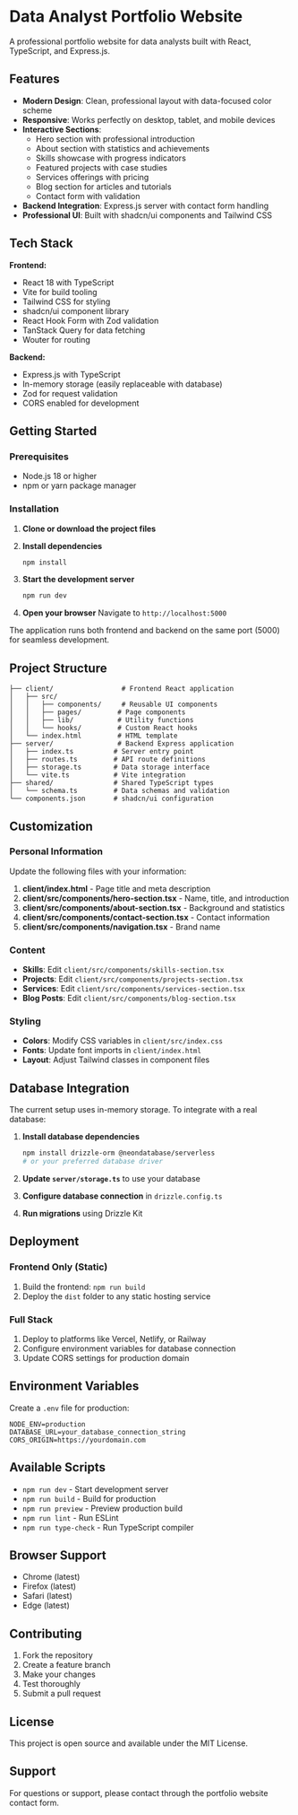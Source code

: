 # Data Analyst Portfolio Website

A professional portfolio website for data analysts built with React, TypeScript, and Express.js.

## Features

- **Modern Design**: Clean, professional layout with data-focused color scheme
- **Responsive**: Works perfectly on desktop, tablet, and mobile devices
- **Interactive Sections**: 
  - Hero section with professional introduction
  - About section with statistics and achievements
  - Skills showcase with progress indicators
  - Featured projects with case studies
  - Services offerings with pricing
  - Blog section for articles and tutorials
  - Contact form with validation
- **Backend Integration**: Express.js server with contact form handling
- **Professional UI**: Built with shadcn/ui components and Tailwind CSS

## Tech Stack

**Frontend:**
- React 18 with TypeScript
- Vite for build tooling
- Tailwind CSS for styling
- shadcn/ui component library
- React Hook Form with Zod validation
- TanStack Query for data fetching
- Wouter for routing

**Backend:**
- Express.js with TypeScript
- In-memory storage (easily replaceable with database)
- Zod for request validation
- CORS enabled for development

## Getting Started

### Prerequisites

- Node.js 18 or higher
- npm or yarn package manager

### Installation

1. **Clone or download the project files**

2. **Install dependencies**
   ```bash
   npm install
   ```

3. **Start the development server**
   ```bash
   npm run dev
   ```

4. **Open your browser**
   Navigate to `http://localhost:5000`

The application runs both frontend and backend on the same port (5000) for seamless development.

## Project Structure

```
├── client/                 # Frontend React application
│   ├── src/
│   │   ├── components/     # Reusable UI components
│   │   ├── pages/         # Page components
│   │   ├── lib/           # Utility functions
│   │   └── hooks/         # Custom React hooks
│   └── index.html         # HTML template
├── server/                # Backend Express application
│   ├── index.ts          # Server entry point
│   ├── routes.ts         # API route definitions
│   ├── storage.ts        # Data storage interface
│   └── vite.ts           # Vite integration
├── shared/               # Shared TypeScript types
│   └── schema.ts         # Data schemas and validation
└── components.json       # shadcn/ui configuration
```

## Customization

### Personal Information
Update the following files with your information:

1. **client/index.html** - Page title and meta description
2. **client/src/components/hero-section.tsx** - Name, title, and introduction
3. **client/src/components/about-section.tsx** - Background and statistics
4. **client/src/components/contact-section.tsx** - Contact information
5. **client/src/components/navigation.tsx** - Brand name

### Content
- **Skills**: Edit `client/src/components/skills-section.tsx`
- **Projects**: Edit `client/src/components/projects-section.tsx`
- **Services**: Edit `client/src/components/services-section.tsx`
- **Blog Posts**: Edit `client/src/components/blog-section.tsx`

### Styling
- **Colors**: Modify CSS variables in `client/src/index.css`
- **Fonts**: Update font imports in `client/index.html`
- **Layout**: Adjust Tailwind classes in component files

## Database Integration

The current setup uses in-memory storage. To integrate with a real database:

1. **Install database dependencies**
   ```bash
   npm install drizzle-orm @neondatabase/serverless
   # or your preferred database driver
   ```

2. **Update `server/storage.ts`** to use your database
3. **Configure database connection** in `drizzle.config.ts`
4. **Run migrations** using Drizzle Kit

## Deployment

### Frontend Only (Static)
1. Build the frontend: `npm run build`
2. Deploy the `dist` folder to any static hosting service

### Full Stack
1. Deploy to platforms like Vercel, Netlify, or Railway
2. Configure environment variables for database connection
3. Update CORS settings for production domain

## Environment Variables

Create a `.env` file for production:

```env
NODE_ENV=production
DATABASE_URL=your_database_connection_string
CORS_ORIGIN=https://yourdomain.com
```

## Available Scripts

- `npm run dev` - Start development server
- `npm run build` - Build for production
- `npm run preview` - Preview production build
- `npm run lint` - Run ESLint
- `npm run type-check` - Run TypeScript compiler

## Browser Support

- Chrome (latest)
- Firefox (latest)
- Safari (latest)
- Edge (latest)

## Contributing

1. Fork the repository
2. Create a feature branch
3. Make your changes
4. Test thoroughly
5. Submit a pull request

## License

This project is open source and available under the MIT License.

## Support

For questions or support, please contact through the portfolio website contact form.

